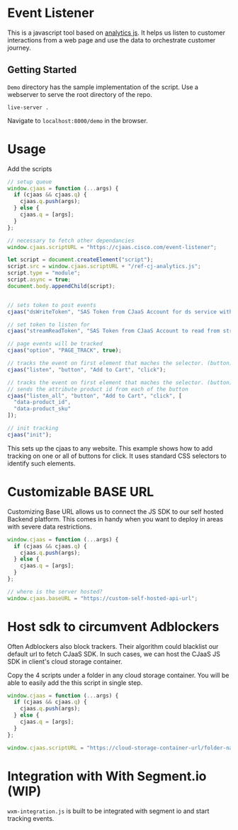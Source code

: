 # Event Listener

This is a javascript tool based on [analytics js](https://github.com/segmentio/analytics.js/). It helps us listen to customer interactions from a web page and use the data to orchestrate customer journey.

## Getting Started

`Demo` directory has the sample implementation of the script. Use a webserver to serve the root directory of the repo.

`live-server .`

Navigate to `localhost:8000/demo` in the browser.

# Usage

Add the scripts

```javascript
// setup queue
window.cjaas = function (...args) {
  if (cjaas && cjaas.q) {
    cjaas.q.push(args);
  } else {
    cjaas.q = [args];
  }
};

// necessary to fetch other dependancies
window.cjaas.scriptURL = "https://cjaas.cisco.com/event-listener";

let script = document.createElement("script");
script.src = window.cjaas.scriptURL + "/ref-cj-analytics.js";
script.type = "module";
script.async = true;
document.body.appendChild(script);


// sets token to post events
cjaas("dsWriteToken", "SAS Token from CJaaS Account for ds service with write access");

// set token to listen for 
cjaas("streamReadToken", "SAS Token from CJaaS Account to read from stream");

// page events will be tracked
cjaas("option", "PAGE_TRACK", true);

// tracks the event on first element that maches the selector. (button)
cjaas("listen", "button", "Add to Cart", "click");

// tracks the event on first element that maches the selector. (button)
// sends the attribute product id from each of the button
cjaas("listen_all", "button", "Add to Cart", "click", [
  "data-product_id",
  "data-product_sku"
]);

// init tracking
cjaas("init");
```

This sets up the cjaas to any website. This example shows how to add tracking on one or all of buttons for click. It uses standard CSS selectors to identify such elements.

# Customizable BASE URL

Customizing Base URL allows us to connect the JS SDK to our self hosted Backend platform. This comes in handy when you want to deploy in areas with severe data restrictions.

```javascript
window.cjaas = function (...args) {
  if (cjaas && cjaas.q) {
    cjaas.q.push(args);
  } else {
    cjaas.q = [args];
  }
};

// where is the server hosted?
window.cjaas.baseURL = "https://custom-self-hosted-api-url";
```

# Host sdk to circumvent Adblockers

Often Adblockers also block trackers. Their algorithm could blacklist our default url to fetch CJaaS SDK. In such cases, we can host the CJaaS JS SDK in client's cloud storage container.

Copy the 4 scripts under a folder in any cloud storage container. You will be able to easily add the this script in single step.

```javascript
window.cjaas = function (...args) {
  if (cjaas && cjaas.q) {
    cjaas.q.push(args);
  } else {
    cjaas.q = [args];
  }
};

window.cjaas.scriptURL = "https://cloud-storage-container-url/folder-name";
```

# Integration with With Segment.io (WIP)

`wxm-integration.js` is built to be integrated with segment io and start tracking events.
